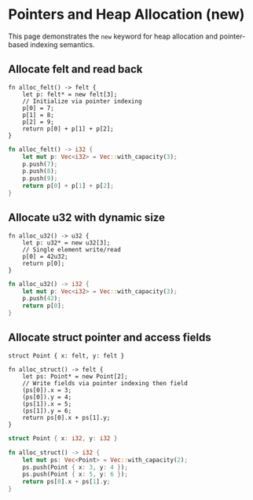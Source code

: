 # Pointers and Heap Allocation (new)

This page demonstrates the `new` keyword for heap allocation and pointer-based
indexing semantics.

## Allocate felt and read back

```cairo-m
fn alloc_felt() -> felt {
    let p: felt* = new felt[3];
    // Initialize via pointer indexing
    p[0] = 7;
    p[1] = 8;
    p[2] = 9;
    return p[0] + p[1] + p[2];
}
```

```rust
fn alloc_felt() -> i32 {
    let mut p: Vec<i32> = Vec::with_capacity(3);
    p.push(7);
    p.push(8);
    p.push(9);
    return p[0] + p[1] + p[2];
}
```

## Allocate u32 with dynamic size

```cairo-m
fn alloc_u32() -> u32 {
    let p: u32* = new u32[3];
    // Single element write/read
    p[0] = 42u32;
    return p[0];
}
```

```rust
fn alloc_u32() -> i32 {
    let mut p: Vec<i32> = Vec::with_capacity(3);
    p.push(42);
    return p[0];
}
```

## Allocate struct pointer and access fields

```cairo-m
struct Point { x: felt, y: felt }

fn alloc_struct() -> felt {
    let ps: Point* = new Point[2];
    // Write fields via pointer indexing then field
    (ps[0]).x = 3;
    (ps[0]).y = 4;
    (ps[1]).x = 5;
    (ps[1]).y = 6;
    return ps[0].x + ps[1].y;
}
```

```rust
struct Point { x: i32, y: i32 }

fn alloc_struct() -> i32 {
    let mut ps: Vec<Point> = Vec::with_capacity(2);
    ps.push(Point { x: 3, y: 4 });
    ps.push(Point { x: 5, y: 6 });
    return ps[0].x + ps[1].y;
}
```
